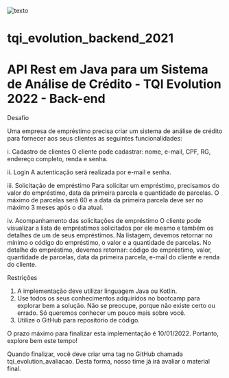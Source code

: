 ![texto](logo_tqi.jpg)

# tqi_evolution_backend_2021

# API Rest em Java para um Sistema de Análise de Crédito - TQI Evolution 2022 - Back-end

Desafio

Uma empresa de empréstimo precisa criar um sistema de análise de crédito para fornecer aos seus clientes as seguintes funcionalidades:

i. Cadastro de clientes
    O cliente pode cadastrar: nome, e-mail, CPF, RG, endereço completo, renda e senha.
    
ii. Login
    A autenticação será realizada por e-mail e senha.
    
iii. Solicitação de empréstimo
    Para solicitar um empréstimo, precisamos do valor do empréstimo, data da primeira parcela e quantidade de parcelas.
    O máximo de parcelas será 60 e a data da primeira parcela deve ser no máximo 3 meses após o dia atual.
    
iv. Acompanhamento das solicitações de empréstimo
    O cliente pode visualizar a lista de empréstimos solicitados por ele mesmo e também os detalhes de um de seus empréstimos.
    Na listagem, devemos retornar no mínimo o código do empréstimo, o valor e a quantidade de parcelas.
    No detalhe do empréstimo, devemos retornar: código do empréstimo, valor, quantidade de parcelas, data da primeira parcela, e-mail do cliente e renda do cliente.

Restrições

1. A implementação deve utilizar linguagem Java ou Kotlin.
2. Use todos os seus conhecimentos adquiridos no bootcamp para explorar bem a solução. Não se preocupe, porque não existe certo ou errado. Só queremos conhecer um pouco mais sobre você.
3. Utilize o GitHub para repositório de código.

O prazo máximo para finalizar esta implementação é 10/01/2022. Portanto, explore bem este tempo!

Quando finalizar, você deve criar uma tag no GitHub chamada tqi_evolution_avaliacao. Desta forma, nosso time já irá avaliar o material final.
